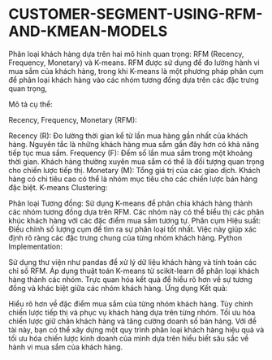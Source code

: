 # CUSTOMER-SEGMENT-USING-RFM-AND-KMEAN-MODELS
Phân loại khách hàng dựa trên hai mô hình quan trọng: RFM (Recency, Frequency, Monetary) và K-means. RFM được sử dụng để đo lường hành vi mua sắm của khách hàng, trong khi K-means là một phương pháp phân cụm để phân loại khách hàng vào các nhóm tương đồng dựa trên các đặc trưng quan trọng,

Mô tả cụ thể:

Recency, Frequency, Monetary (RFM):

Recency (R): Đo lường thời gian kể từ lần mua hàng gần nhất của khách hàng. Nguyên tắc là những khách hàng mua sắm gần đây hơn có khả năng tiếp tục mua sắm.
Frequency (F): Đếm số lần mua sắm trong một khoảng thời gian. Khách hàng thường xuyên mua sắm có thể là đối tượng quan trọng cho chiến lược tiếp thị.
Monetary (M): Tổng giá trị của các giao dịch. Khách hàng có chi tiêu cao có thể là nhóm mục tiêu cho các chiến lược bán hàng đặc biệt.
K-means Clustering:

Phân loại Tương đồng: Sử dụng K-means để phân chia khách hàng thành các nhóm tương đồng dựa trên RFM. Các nhóm này có thể biểu thị các phân khúc khách hàng với các đặc điểm mua sắm tương tự.
Phân cụm Hiệu suất: Điều chỉnh số lượng cụm để tìm ra sự phân loại tốt nhất. Việc này giúp xác định rõ ràng các đặc trưng chung của từng nhóm khách hàng.
Python Implementation:

Sử dụng thư viện như pandas để xử lý dữ liệu khách hàng và tính toán các chỉ số RFM.
Áp dụng thuật toán K-means từ scikit-learn để phân loại khách hàng thành các nhóm.
Trực quan hóa kết quả để hiểu rõ hơn về sự tương đồng và khác biệt giữa các nhóm khách hàng.
Ứng dụng Kết quả:

Hiểu rõ hơn về đặc điểm mua sắm của từng nhóm khách hàng.
Tùy chỉnh chiến lược tiếp thị và phục vụ khách hàng dựa trên từng nhóm.
Tối ưu hóa chiến lược giữ chân khách hàng và tăng cường doanh số bán hàng.
Với đề tài này, bạn có thể xây dựng một quy trình phân loại khách hàng hiệu quả và tối ưu hóa chiến lược kinh doanh của mình dựa trên hiểu biết sâu sắc về hành vi mua sắm của khách hàng.





